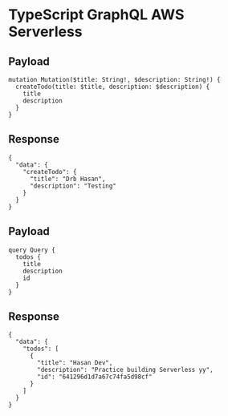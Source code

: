 # TypeScript GraphQL AWS Serverless

## Payload
```
mutation Mutation($title: String!, $description: String!) {
  createTodo(title: $title, description: $description) {
    title
    description
  }
}
```
## Response
```
{
  "data": {
    "createTodo": {
      "title": "Drb Hasan",
      "description": "Testing"
    }
  }
}
```

## Payload
```
query Query {
  todos {
    title
    description
    id
  }
}
```
## Response
```
{
  "data": {
    "todos": [
      {
        "title": "Hasan Dev",
        "description": "Practice building Serverless yy",
        "id": "641296d1d7a67c74fa5d98cf"
      }
    ]
  }
}
```
